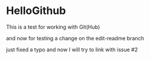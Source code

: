 # HelloGithub
This is a test for working with Git(Hub)

and now for testing a change on the edit-readme branch

just fixed a typo and now I will try to link with issue #2
